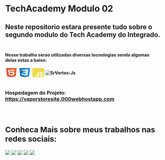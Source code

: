 # TechAcademy Modulo 02

<h2> Neste repositorio estara presente tudo sobre o segundo modulo do Tech Academy do Integrado.
<br><br>
<h4> Nesse trabalho serao utilizadas diversas tecnologias sendo algumas delas estas a baixo:
<div style="display: inline_block"><br>
  <img align="center" alt="SrVertex-HTML" height="30" width="40" src="https://raw.githubusercontent.com/devicons/devicon/master/icons/html5/html5-original.svg">
  <img align="center" alt="SrVertex-CSS" height="30" width="40" src="https://raw.githubusercontent.com/devicons/devicon/master/icons/css3/css3-original.svg">
  <img align="center" alt="SrVertex-Js" height="30" width="40" src="https://raw.githubusercontent.com/devicons/devicon/master/icons/javascript/javascript-plain.svg">
  <img align="center" alt="SrVertex-Js" height="30" width="40" src="https://img.shields.io/badge/PHP-777BB4?style=for-the-badge&logo=php&logoColor=white">
</div>

<br>
<h3> Hospedagem do Projeto:
    <div> 
        <a href="https://vaporstoresite.000webhostapp.com" target="_blank">https://vaporstoresite.000webhostapp.com<a> 
    </div>
<br>
<br>

  ## Conheca Mais sobre meus trabalhos nas redes sociais:
  <div> 
    <a href="https://www.youtube.com/c/SrVertex" target="_blank"><img src="https://img.shields.io/badge/YouTube-FF0000?style=for-the-badge&logo=youtube&logoColor=white" target="_blank"></a>
    <a href="https://www.instagram.com/sr_vertex/" target="_blank"><img src="https://img.shields.io/badge/-Instagram-%23E4405F?style=for-the-badge&logo=instagram&logoColor=white" target="_blank"></a>
    <a href="https://www.facebook.com/Sr.Vertex" target="_blank"><img src="https://img.shields.io/badge/Facebook-1877F2?style=for-the-badge&logo=facebook&logoColor=white" target="_blank"></a>
    <a href = "mailto:srvertex@outlook.com"><img src="https://img.shields.io/badge/-Gmail-%23333?style=for-the-badge&logo=gmail&logoColor=white" target="_blank"></a>
    <a href="https://www.linkedin.com/in/leonardo-nunes-decaris/" target="_blank"><img src="https://img.shields.io/badge/-LinkedIn-%230077B5?style=for-the-badge&logo=linkedin&logoColor=white" target="_blank"></a> 
</div>